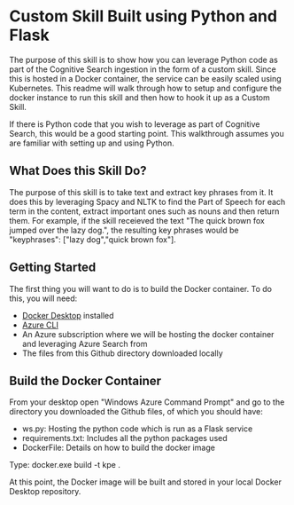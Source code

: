 # Custom Skill Built using Python and Flask 

The purpose of this skill is to show how you can leverage Python code as part of the Cognitive Search ingestion in the form of a custom skill.  Since this is hosted in a Docker container, the service can be easily scaled using Kubernetes.  This readme will walk through how to setup and configure the docker instance to run this skill and then how to hook it up as a Custom Skill.

If there is Python code that you wish to leverage as part of Cognitive Search, this would be a good starting point. This walkthrough assumes you are familiar with setting up and using Python.

## What Does this Skill Do?

The purpose of this skill is to take text and extract key phrases from it.  It does this by leveraging Spacy and NLTK to find the Part of Speech for each term in the content, extract important ones such as nouns and then return them.  For example, if the skill receieved the text "The quick brown fox jumped over the lazy dog.", the resulting key phrases would be "keyphrases": ["lazy dog","quick brown fox"].

## Getting Started

The first thing you will want to do is to build the Docker container.  To do this, you will need:

* [Docker Desktop](https://www.docker.com/products/docker-desktop) installed 
* [Azure CLI](https://docs.microsoft.com/en-us/cli/azure/install-azure-cli?view=azure-cli-latest)
* An Azure subscription where we will be hosting the docker container and leveraging Azure Search from
* The files from this Github directory downloaded locally

## Build the Docker Container

From your desktop open "Windows Azure Command Prompt" and go to the directory you downloaded the Github files, of which you should have: 
* ws.py: Hosting the python code which is run as a Flask service
* requirements.txt: Includes all the python packages used
* DockerFile: Details on how to build the docker image

Type: docker.exe build -t kpe .

At this point, the Docker image will be built and stored in your local Docker Desktop repository.  
